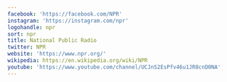 ```yaml
---
facebook: 'https://facebook.com/NPR'
instagram: 'https://instagram.com/npr'
logohandle: npr
sort: npr
title: National Public Radio
twitter: NPR
website: 'https://www.npr.org/'
wikipedia: https://en.wikipedia.org/wiki/NPR
youtube: 'https://www.youtube.com/channel/UCJnS2EsPfv46u1JR8cnD0NA'
---
```

